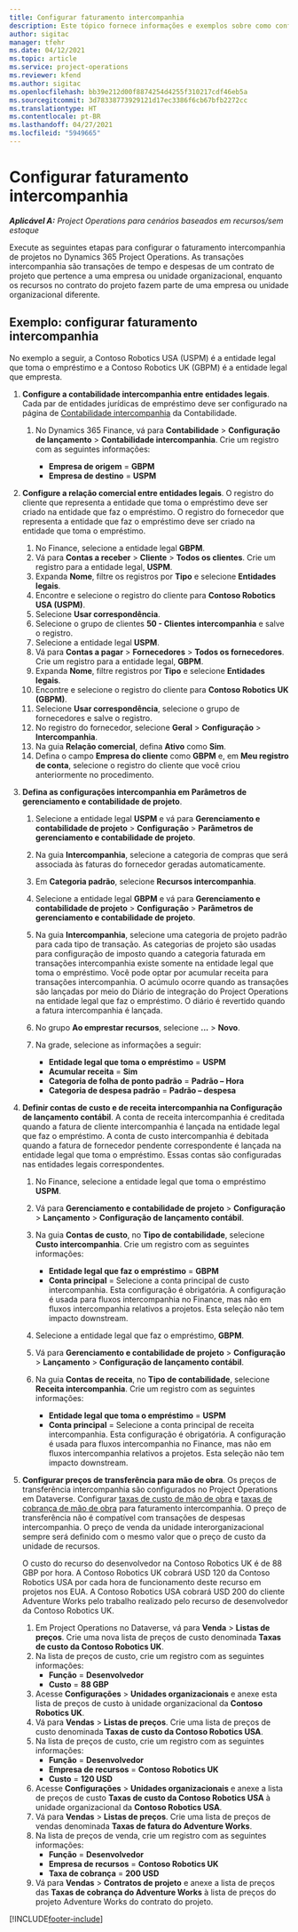 ```yaml
---
title: Configurar faturamento intercompanhia
description: Este tópico fornece informações e exemplos sobre como configurar o faturamento intercompanhia de projetos.
author: sigitac
manager: tfehr
ms.date: 04/12/2021
ms.topic: article
ms.service: project-operations
ms.reviewer: kfend
ms.author: sigitac
ms.openlocfilehash: bb39e212d00f8874254d4255f310217cdf46eb5a
ms.sourcegitcommit: 3d78338773929121d17ec3386f6cb67bfb2272cc
ms.translationtype: HT
ms.contentlocale: pt-BR
ms.lasthandoff: 04/27/2021
ms.locfileid: "5949665"
---
```

# <a name="configure-intercompany-invoicing"></a>Configurar faturamento intercompanhia

_**Aplicável A:** Project Operations para cenários baseados em recursos/sem estoque_

Execute as seguintes etapas para configurar o faturamento intercompanhia de projetos no Dynamics 365 Project Operations. As transações intercompanhia são transações de tempo e despesas de um contrato de projeto que pertence a uma empresa ou unidade organizacional, enquanto os recursos no contrato do projeto fazem parte de uma empresa ou unidade organizacional diferente.

## <a name="example-configure-intercompany-invoicing"></a>Exemplo: configurar faturamento intercompanhia

No exemplo a seguir, a Contoso Robotics USA (USPM) é a entidade legal que toma o empréstimo e a Contoso Robotics UK (GBPM) é a entidade legal que empresta. 

1. **Configure a contabilidade intercompanhia entre entidades legais**. Cada par de entidades jurídicas de empréstimo deve ser configurado na página de [Contabilidade intercompanhia](/dynamics365/finance/general-ledger/intercompany-accounting-setup) da Contabilidade.
    
    1. No Dynamics 365 Finance, vá para **Contabilidade** > **Configuração de lançamento** > **Contabilidade intercompanhia**. Crie um registro com as seguintes informações:

        - **Empresa de origem** = **GBPM**
        - **Empresa de destino** = **USPM**

2. **Configure a relação comercial entre entidades legais**. O registro do cliente que representa a entidade que toma o empréstimo deve ser criado na entidade que faz o empréstimo. O registro do fornecedor que representa a entidade que faz o empréstimo deve ser criado na entidade que toma o empréstimo.

     1. No Finance, selecione a entidade legal **GBPM**.
     2. Vá para **Contas a receber** > **Cliente** > **Todos os clientes**. Crie um registro para a entidade legal, **USPM**.
     3. Expanda **Nome**, filtre os registros por **Tipo** e selecione **Entidades legais**. 
     4. Encontre e selecione o registro do cliente para **Contoso Robotics USA (USPM)**.
     5. Selecione **Usar correspondência**. 
     6. Selecione o grupo de clientes **50 - Clientes intercompanhia** e salve o registro.
     7. Selecione a entidade legal **USPM**.
     8. Vá para **Contas a pagar** > **Fornecedores** > **Todos os fornecedores**. Crie um registro para a entidade legal, **GBPM**.
     9. Expanda **Nome**, filtre registros por **Tipo** e selecione **Entidades legais**. 
     10. Encontre e selecione o registro do cliente para **Contoso Robotics UK (GBPM)**.
     11. Selecione **Usar correspondência**, selecione o grupo de fornecedores e salve o registro.
     12. No registro do fornecedor, selecione **Geral** > **Configuração** > **Intercompanhia**.
     13. Na guia **Relação comercial**, defina **Ativo** como **Sim**.
     14. Defina o campo **Empresa do cliente** como **GBPM** e, em **Meu registro de conta**, selecione o registro do cliente que você criou anteriormente no procedimento.

3. **Defina as configurações intercompanhia em Parâmetros de gerenciamento e contabilidade de projeto**. 

    1. Selecione a entidade legal **USPM** e vá para **Gerenciamento e contabilidade de projeto** > **Configuração** > **Parâmetros de gerenciamento e contabilidade de projeto**.
    2. Na guia **Intercompanhia**, selecione a categoria de compras que será associada às faturas do fornecedor geradas automaticamente.
    3. Em **Categoria padrão**, selecione **Recursos intercompanhia**.
    4. Selecione a entidade legal **GBPM** e vá para **Gerenciamento e contabilidade de projeto** > **Configuração** > **Parâmetros de gerenciamento e contabilidade de projeto**.
    5. Na guia **Intercompanhia**, selecione uma categoria de projeto padrão para cada tipo de transação. As categorias de projeto são usadas para configuração de imposto quando a categoria faturada em transações intercompanhia existe somente na entidade legal que toma o empréstimo. Você pode optar por acumular receita para transações intercompanhia. O acúmulo ocorre quando as transações são lançadas por meio do Diário de integração do Project Operations na entidade legal que faz o empréstimo. O diário é revertido quando a fatura intercompanhia é lançada.
    6. No grupo **Ao emprestar recursos**, selecione **...** > **Novo**. 
    7. Na grade, selecione as informações a seguir:

          - **Entidade legal que toma o empréstimo** = **USPM**
          - **Acumular receita** = **Sim**
          - **Categoria de folha de ponto padrão** = **Padrão – Hora**
          - **Categoria de despesa padrão** = **Padrão – despesa**

4. **Definir contas de custo e de receita intercompanhia na Configuração de lançamento contábil**. A conta de receita intercompanhia é creditada quando a fatura de cliente intercompanhia é lançada na entidade legal que faz o empréstimo. A conta de custo intercompanhia é debitada quando a fatura de fornecedor pendente correspondente é lançada na entidade legal que toma o empréstimo. Essas contas são configuradas nas entidades legais correspondentes. 
      
     1. No Finance, selecione a entidade legal que toma o empréstimo **USPM**. 
     2. Vá para **Gerenciamento e contabilidade de projeto** > **Configuração** > **Lançamento** > **Configuração de lançamento contábil**. 
     3. Na guia **Contas de custo**, no **Tipo de contabilidade**, selecione **Custo intercompanhia**. Crie um registro com as seguintes informações:
      
        - **Entidade legal que faz o empréstimo** = **GBPM**
        - **Conta principal** = Selecione a conta principal de custo intercompanhia. Esta configuração é obrigatória. A configuração é usada para fluxos intercompanhia no Finance, mas não em fluxos intercompanhia relativos a projetos. Esta seleção não tem impacto downstream. 
        
     4. Selecione a entidade legal que faz o empréstimo, **GBPM**. 
     5. Vá para **Gerenciamento e contabilidade de projeto** > **Configuração** > **Lançamento** > **Configuração de lançamento contábil**. 
     6. Na guia **Contas de receita**, no **Tipo de contabilidade**, selecione **Receita intercompanhia**. Crie um registro com as seguintes informações:

        - **Entidade legal que toma o empréstimo** = **USPM**
        - **Conta principal** = Selecione a conta principal de receita intercompanhia. Esta configuração é obrigatória. A configuração é usada para fluxos intercompanhia no Finance, mas não em fluxos intercompanhia relativos a projetos. Esta seleção não tem impacto downstream. 

5. **Configurar preços de transferência para mão de obra**. Os preços de transferência intercompanhia são configurados no Project Operations em Dataverse. Configurar [taxas de custo de mão de obra](../pricing-costing/set-up-labor-cost-rate.md#transfer-pricing-and-costs-for-resources-outside-of-your-division-or-legal-entity) e [taxas de cobrança de mão de obra](../pricing-costing/set-up-labor-bill-rate.md#transfer-pricing-or-set-up-bill-rates-for-resources-from-other-organizational-units-or-divisions) para faturamento intercompanhia. O preço de transferência não é compatível com transações de despesas intercompanhia. O preço de venda da unidade interorganizacional sempre será definido com o mesmo valor que o preço de custo da unidade de recursos.

      O custo do recurso do desenvolvedor na Contoso Robotics UK é de 88 GBP por hora. A Contoso Robotics UK cobrará USD 120 da Contoso Robotics USA por cada hora de funcionamento deste recurso em projetos nos EUA. A Contoso Robotics USA cobrará USD 200 do cliente Adventure Works pelo trabalho realizado pelo recurso de desenvolvedor da Contoso Robotics UK.

      1. Em Project Operations no Dataverse, vá para **Venda** > **Listas de preços**. Crie uma nova lista de preços de custo denominada **Taxas de custo da Contoso Robotics UK**. 
      2. Na lista de preços de custo, crie um registro com as seguintes informações:
         - **Função** = **Desenvolvedor**
         - **Custo** = **88 GBP**
      3. Acesse **Configurações** > **Unidades organizacionais** e anexe esta lista de preços de custo à unidade organizacional da **Contoso Robotics UK**.
      4. Vá para **Vendas** > **Listas de preços**. Crie uma lista de preços de custo denominada **Taxas de custo da Contoso Robotics USA**. 
      5. Na lista de preços de custo, crie um registro com as seguintes informações:
          - **Função** = **Desenvolvedor**
          - **Empresa de recursos** = **Contoso Robotics UK**
          - **Custo** = **120 USD**
      6. Acesse **Configurações** > **Unidades organizacionais** e anexe a lista de preços de custo **Taxas de custo da Contoso Robotics USA** à unidade organizacional da **Contoso Robotics USA**.
      7. Vá para **Vendas** > **Listas de preços**. Crie uma lista de preços de vendas denominada **Taxas de fatura do Adventure Works**. 
      8. Na lista de preços de venda, crie um registro com as seguintes informações:
          - **Função** = **Desenvolvedor**
          - **Empresa de recursos** = **Contoso Robotics UK**
          - **Taxa de cobrança** = **200 USD**
      9. Vá para **Vendas** > **Contratos de projeto** e anexe a lista de preços das **Taxas de cobrança do Adventure Works** à lista de preços do projeto Adventure Works do contrato do projeto.


[!INCLUDE[footer-include](../includes/footer-banner.md)]
